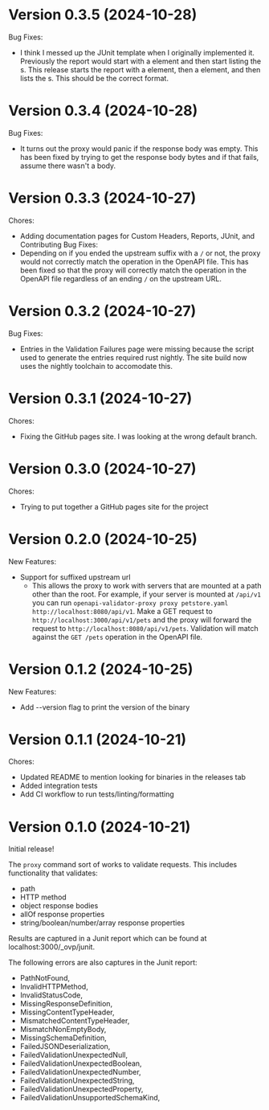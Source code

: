 # Version 0.3.5 (2024-10-28)
Bug Fixes:
- I think I messed up the JUnit template when I originally implemented it. Previously the report would start with a <testsuites> element and then start listing the <testcase>s. This release starts the report with a <testsuites> element, then a <testsuite> element, and then lists the <testcase>s. This should be the correct format.

# Version 0.3.4 (2024-10-28)
Bug Fixes:
- It turns out the proxy would panic if the response body was empty. This has been fixed by trying to get the response body bytes and if that fails, assume there wasn't a body.

# Version 0.3.3 (2024-10-27)
Chores:
  - Adding documentation pages for Custom Headers, Reports, JUnit, and Contributing
Bug Fixes:
  - Depending on if you ended the upstream suffix with a `/` or not, the proxy would not correctly match the operation in the OpenAPI file. This has been fixed so that the proxy will correctly match the operation in the OpenAPI file regardless of an ending `/` on the upstream URL.

# Version 0.3.2 (2024-10-27)
Bug Fixes:
  - Entries in the Validation Failures page were missing because the script used to generate the entries required rust nightly. The site build now uses the nightly toolchain to accomodate this.

# Version 0.3.1 (2024-10-27)
Chores:
  - Fixing the GitHub pages site. I was looking at the wrong default branch.

# Version 0.3.0 (2024-10-27)
Chores:
  - Trying to put together a GitHub pages site for the project

# Version 0.2.0 (2024-10-25)
New Features:
  - Support for suffixed upstream url
    - This allows the proxy to work with servers that are mounted at a path other than the root. For example, if your server is mounted at `/api/v1` you can run `openapi-validator-proxy proxy petstore.yaml http://localhost:8080/api/v1`. Make a GET request to `http://localhost:3000/api/v1/pets` and the proxy will forward the request to `http://localhost:8080/api/v1/pets`. Validation will match against the `GET /pets` operation in the OpenAPI file.

# Version 0.1.2 (2024-10-25)
New Features:
  - Add --version flag to print the version of the binary

# Version 0.1.1 (2024-10-21)
Chores:
  - Updated README to mention looking for binaries in the releases tab
  - Added integration tests
  - Add CI workflow to run tests/linting/formatting

# Version 0.1.0 (2024-10-21)

Initial release!

The `proxy` command sort of works to validate requests. This includes functionality that validates:
- path
- HTTP method
- object response bodies
- allOf response properties
- string/boolean/number/array response properties

Results are captured in a Junit report which can be found at localhost:3000/_ovp/junit.

The following errors are also captures in the Junit report:
- PathNotFound,
- InvalidHTTPMethod,
- InvalidStatusCode,
- MissingResponseDefinition,
- MissingContentTypeHeader,
- MismatchedContentTypeHeader,
- MismatchNonEmptyBody,
- MissingSchemaDefinition,
- FailedJSONDeserialization,
- FailedValidationUnexpectedNull,
- FailedValidationUnexpectedBoolean,
- FailedValidationUnexpectedNumber,
- FailedValidationUnexpectedString,
- FailedValidationUnexpectedProperty,
- FailedValidationUnsupportedSchemaKind,

